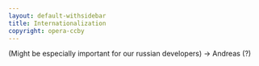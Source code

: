 ```yaml
---
layout: default-withsidebar
title: Internationalization
copyright: opera-ccby
---
```


(Might be especially important for our russian developers) -> Andreas (?)
